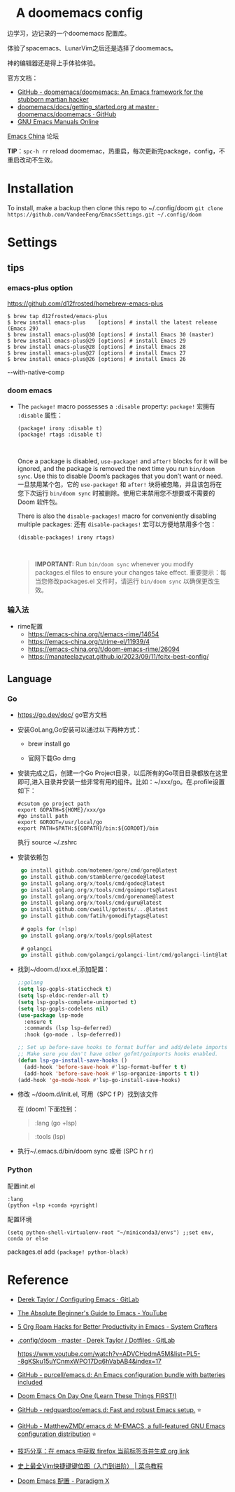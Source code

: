 #    A doomemacs config
边学习，边记录的一个doomemacs 配置库。

体验了spacemacs、LunarVim之后还是选择了doomemacs。

神的编辑器还是得上手体验体验。

官方文档：

-  [GitHub - doomemacs/doomemacs: An Emacs framework for the stubborn martian hacker](https://github.com/doomemacs/doomemacs/tree/master)  
-  [doomemacs/docs/getting_started.org at master · doomemacs/doomemacs · GitHub](https://github.com/doomemacs/doomemacs/blob/master/docs/getting_started.org#on-windows) 
-  [GNU Emacs Manuals Online](https://www.gnu.org/software/emacs/manual/)

[Emacs China](https://emacs-china.org/)  论坛

**TIP**：`spc-h rr`  reload doomemac，热重启，每次更新完package，config，不重启改动不生效。

# Installation

To install, make a backup then clone this repo to ~/.config/doom
`git clone https://github.com/VandeeFeng/EmacsSettings.git ~/.config/doom`



# Settings

## tips

### emacs-plus option 

https://github.com/d12frosted/homebrew-emacs-plus

```
$ brew tap d12frosted/emacs-plus
$ brew install emacs-plus    [options] # install the latest release (Emacs 29)
$ brew install emacs-plus@30 [options] # install Emacs 30 (master)
$ brew install emacs-plus@29 [options] # install Emacs 29
$ brew install emacs-plus@28 [options] # install Emacs 28
$ brew install emacs-plus@27 [options] # install Emacs 27
$ brew install emacs-plus@26 [options] # install Emacs 26
```



  --with-native-comp

### doom emacs 

- The `package!` macro possesses a `:disable` property:
   `package!` 宏拥有 `:disable` 属性：

  ```
  (package! irony :disable t)
  (package! rtags :disable t)
  ```

  ​    

  Once a package is disabled, `use-package!` and `after!` blocks for it will be  ignored, and the package is removed the next time you run `bin/doom sync`. Use  this to disable Doom’s packages that you don’t want or need.
  一旦禁用某个包，它的 `use-package!` 和 `after!` 块将被忽略，并且该包将在您下次运行 `bin/doom sync` 时被删除。使用它来禁用您不想要或不需要的 Doom 软件包。

  There is also the `disable-packages!` macro for conveniently disabling multiple  packages:
  还有 `disable-packages!` 宏可以方便地禁用多个包：

  ```
  (disable-packages! irony rtags)
  ```

  ​    

  > **IMPORTANT:** Run `bin/doom sync` whenever you modify packages.el files to    ensure your changes take effect.
  > 重要提示：每当您修改packages.el 文件时，请运行 `bin/doom sync` 以确保更改生效。

### 输入法

- rime配置
  - https://emacs-china.org/t/emacs-rime/14654
  - https://emacs-china.org/t/rime-el/11939/4
  - https://emacs-china.org/t/doom-emacs-rime/26094
  - https://manateelazycat.github.io/2023/09/11/fcitx-best-config/

## Language

### Go

- https://go.dev/doc/ go官方文档

- 安装GoLang,Go安装可以通过以下两种方式：

  - brew install go

  - 官网下载Go dmg

- 安装完成之后，创建一个Go Project目录，以后所有的Go项目目录都放在这里即可,进入目录并安装一些非常有用的组件。比如：~/xxx/go。在.profile设置如下：

    ```
    #csutom go project path
    export GOPATH=${HOME}/xxx/go
    #go install path
    export GOROOT=/usr/local/go
    export PATH=$PATH:${GOPATH}/bin:${GOROOT}/bin
    ```
    执行 source ~/.zshrc
- 安装依赖包
   ```go
    go install github.com/motemen/gore/cmd/gore@latest
    go install github.com/stamblerre/gocode@latest
    go install golang.org/x/tools/cmd/godoc@latest
    go install golang.org/x/tools/cmd/goimports@latest
    go install golang.org/x/tools/cmd/gorename@latest
    go install golang.org/x/tools/cmd/guru@latest
    go install github.com/cweill/gotests/...@latest
    go install github.com/fatih/gomodifytags@latest
    
    # gopls for (+lsp)
    go install golang.org/x/tools/gopls@latest
    
    # golangci
    go install github.com/golangci/golangci-lint/cmd/golangci-lint@latest
   ```

- 找到~/doom.d/xxx.el,添加配置：

    ```lisp
    ;;golang
    (setq lsp-gopls-staticcheck t)
    (setq lsp-eldoc-render-all t)
    (setq lsp-gopls-complete-unimported t)
    (setq lsp-gopls-codelens nil)
    (use-package lsp-mode
      :ensure t
      :commands (lsp lsp-deferred)
      :hook (go-mode . lsp-deferred))
    
    ;; Set up before-save hooks to format buffer and add/delete imports.
    ;; Make sure you don't have other gofmt/goimports hooks enabled.
    (defun lsp-go-install-save-hooks ()
      (add-hook 'before-save-hook #'lsp-format-buffer t t)
      (add-hook 'before-save-hook #'lsp-organize-imports t t))
    (add-hook 'go-mode-hook #'lsp-go-install-save-hooks)
    ```


- 修改 ~/doom.d/init.el, 可用（SPC f P）找到该文件

  在 (doom! 下面找到：

  > :lang (go +lsp)

  > :tools (lsp)

-  执行~/.emacs.d/bin/doom sync 或者 (SPC h r r) 
### Python
配置init.el 

```
:lang
(python +lsp +conda +pyright) 
```
配置环境

`(setq python-shell-virtualenv-root "~/miniconda3/envs") ;;set env, conda or else`

packages.el  add `(package! python-black)`

# Reference

- [Derek Taylor / Configuring Emacs · GitLab](https://gitlab.com/dwt1/configuring-emacs) 

- [The Absolute Beginner's Guide to Emacs - YouTube](https://www.youtube.com/watch?v=48JlgiBpw_I)

- [5 Org Roam Hacks for Better Productivity in Emacs - System Crafters](https://systemcrafters.net/build-a-second-brain-in-emacs/5-org-roam-hacks/)

- [.config/doom · master · Derek Taylor / Dotfiles · GitLab](https://gitlab.com/dwt1/dotfiles/-/tree/master/.config/doom)

    https://www.youtube.com/watch?v=ADVCHpdmA5M&list=PL5--8gKSku15uYCnmxWPO17Dq6hVabAB4&index=17

- [GitHub - purcell/emacs.d: An Emacs configuration bundle with batteries included](https://github.com/purcell/emacs.d)  

- [Doom Emacs On Day One (Learn These Things FIRST!)](https://www.youtube.com/watch?v=37H7bD-G7nE)

- [GitHub - redguardtoo/emacs.d: Fast and robust Emacs setup.](https://github.com/redguardtoo/emacs.d)  ⭐️

- [GitHub - MatthewZMD/.emacs.d: M-EMACS, a full-featured GNU Emacs configuration distribution](https://github.com/MatthewZMD/.emacs.d)  ⭐️

- [技巧分享：在 emacs 中获取 firefox 当前标签页并生成 org link](https://emacs-china.org/t/emacs-firefox-org-link/23661)

- [史上最全Vim快捷键键位图（入门到进阶） | 菜鸟教程](https://www.runoob.com/w3cnote/all-vim-cheatsheat.html)

- [Doom Emacs 配置 - Paradigm X](https://soulhacker.me/posts/doom-emacs-config/)

    
